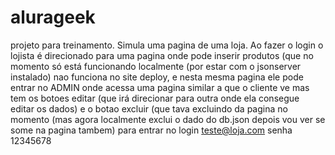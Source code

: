 # alurageek

projeto para treinamento. Simula uma pagina de uma loja. Ao fazer o login o lojista é direcionado para uma pagina onde pode inserir produtos (que no momento
só está funcionando localmente (por estar com o jsonserver instalado) nao funciona no site deploy, e nesta mesma pagina ele pode entrar no ADMIN onde acessa uma pagina similar a que o cliente ve mas tem  os botoes editar (que irá direcionar para outra onde ela consegue editar os dados) e o botao excluir (que tava excluindo da pagina no momento (mas agora  localmente exclui o dado do db.json  depois vou ver se some na pagina tambem)
para entrar no login    teste@loja.com    senha  12345678
